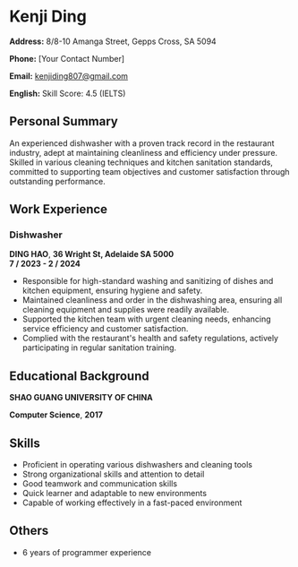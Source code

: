 # Kenji Ding
**Address:** 8/8-10 Amanga Street, Gepps Cross, SA 5094

**Phone:** [Your Contact Number]  

**Email:** kenjiding807@gmail.com

**English:** Skill Score: 4.5 (IELTS)

## Personal Summary
An experienced dishwasher with a proven track record in the restaurant industry, adept at maintaining cleanliness and efficiency under pressure. Skilled in various cleaning techniques and kitchen sanitation standards, committed to supporting team objectives and customer satisfaction through outstanding performance.

## Work Experience
### Dishwasher
**DING HAO**, **36 Wright St, Adelaide SA 5000**  
**7 / 2023 - 2 / 2024**  
- Responsible for high-standard washing and sanitizing of dishes and kitchen equipment, ensuring hygiene and safety.
- Maintained cleanliness and order in the dishwashing area, ensuring all cleaning equipment and supplies were readily available.
- Supported the kitchen team with urgent cleaning needs, enhancing service efficiency and customer satisfaction.
- Complied with the restaurant's health and safety regulations, actively participating in regular sanitation training.

## Educational Background
**SHAO GUANG UNIVERSITY OF CHINA**

**Computer Science**, **2017**

## Skills
- Proficient in operating various dishwashers and cleaning tools
- Strong organizational skills and attention to detail
- Good teamwork and communication skills
- Quick learner and adaptable to new environments
- Capable of working effectively in a fast-paced environment

## Others
- 6 years of programmer experience

